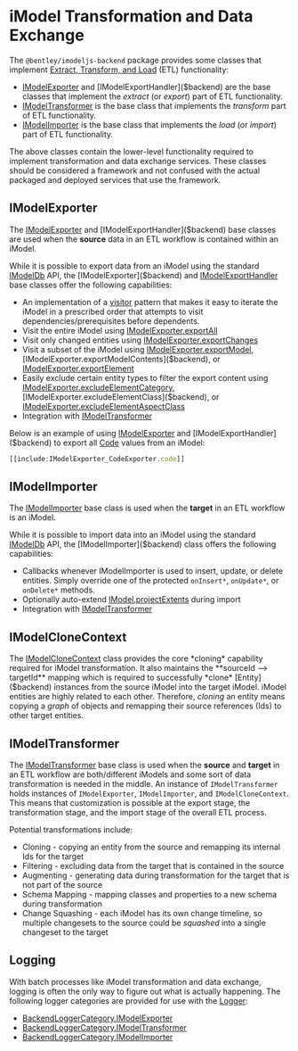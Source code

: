 # iModel Transformation and Data Exchange

The `@bentley/imodeljs-backend` package provides some classes that implement [Extract, Transform, and Load](https://en.wikipedia.org/wiki/Extract,_transform,_load) (ETL) functionality:

- [IModelExporter]($backend) and [IModelExportHandler]($backend) are the base classes that implement the *extract* (or *export*) part of ETL functionality.
- [IModelTransformer]($backend) is the base class that implements the *transform* part of ETL functionality.
- [IModelImporter]($backend) is the base class that implements the *load* (or *import*) part of ETL functionality.

The above classes contain the lower-level functionality required to implement transformation and data exchange services.
These classes should be considered a framework and not confused with the actual packaged and deployed services that use the framework.

## IModelExporter

The [IModelExporter]($backend) and [IModelExportHandler]($backend) base classes are used when the **source** data in an ETL workflow is contained within an iModel.

While it is possible to export data from an iModel using the standard [IModelDb]($backend) API, the [IModelExporter]($backend) and [IModelExportHandler]($backend) base classes offer the following capabilities:

- An implementation of a [visitor](https://en.wikipedia.org/wiki/Visitor_pattern) pattern that makes it easy to iterate the iModel in a prescribed order that attempts to visit dependencies/prerequisites before dependents.
- Visit the entire iModel using [IModelExporter.exportAll]($backend)
- Visit only changed entities using [IModelExporter.exportChanges]($backend)
- Visit a subset of the iModel using [IModelExporter.exportModel]($backend), [IModelExporter.exportModelContents]($backend), or [IModelExporter.exportElement]($backend)
- Easily exclude certain entity types to filter the export content using [IModelExporter.excludeElementCategory]($backend), [IModelExporter.excludeElementClass]($backend), or [IModelExporter.excludeElementAspectClass]($backend)
- Integration with [IModelTransformer]($backend)

Below is an example of using [IModelExporter]($backend) and [IModelExportHandler]($backend) to export all [Code]($common) values from an iModel:

```ts
[[include:IModelExporter_CodeExporter.code]]
```

## IModelImporter

The [IModelImporter]($backend) base class is used when the **target** in an ETL workflow is an iModel.

While it is possible to import data into an iModel using the standard [IModelDb]($backend) API, the [IModelImporter]($backend) class offers the following capabilities:

- Callbacks whenever IModelImporter is used to insert, update, or delete entities. Simply override one of the protected `onInsert*`, `onUpdate*`, or `onDelete*` methods.
- Optionally auto-extend [IModel.projectExtents]($common) during import
- Integration with [IModelTransformer]($backend)

## IModelCloneContext

The [IModelCloneContext]($backend) class provides the core *cloning* capability required for iModel transformation.
It also maintains the **sourceId --> targetId** mapping which is required to successfully *clone* [Entity]($backend) instances from the source iModel into the target iModel.
iModel entities are highly related to each other. Therefore, *cloning* an entity means copying a *graph* of objects and remapping their source references (Ids) to other target entities.

## IModelTransformer

The [IModelTransformer]($backend) base class is used when the **source** and **target** in an ETL workflow are both/different iModels and some sort of data transformation is needed in the middle.
An instance of `IModelTransformer` holds instances of `IModelExporter`, `IModelImporter`, and `IModelCloneContext`.
This means that customization is possible at the export stage, the transformation stage, and the import stage of the overall ETL process.

Potential transformations include:

- Cloning - copying an entity from the source and remapping its internal Ids for the target
- Filtering - excluding data from the target that is contained in the source
- Augmenting - generating data during transformation for the target that is not part of the source
- Schema Mapping - mapping classes and properties to a new schema during transformation
- Change Squashing - each iModel has its own change timeline, so multiple changesets to the source could be *squashed* into a single changeset to the target

## Logging

With batch processes like iModel transformation and data exchange, logging is often the only way to figure out what is actually happening.
The following logger categories are provided for use with the [Logger]($bentley):

- [BackendLoggerCategory.IModelExporter]($backend)
- [BackendLoggerCategory.IModelTransformer]($backend)
- [BackendLoggerCategory.IModelImporter]($backend)
